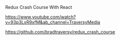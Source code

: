 Redux Crash Course With React

https://www.youtube.com/watch?v=93p3LxR9xfM&ab_channel=TraversyMedia

https://github.com/bradtraversy/redux_crash_course
